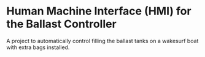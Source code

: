 # Human Machine Interface (HMI) for the Ballast Controller
A project to automatically control filling the ballast tanks on a wakesurf boat with extra bags installed.
